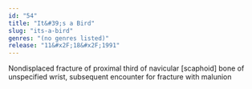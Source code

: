 ```yaml
---
id: "54"
title: "It&#39;s a Bird"
slug: "its-a-bird"
genres: "(no genres listed)"
release: "11&#x2F;18&#x2F;1991"
---
```


Nondisplaced fracture of proximal third of navicular [scaphoid] bone of unspecified wrist, subsequent encounter for fracture with malunion

